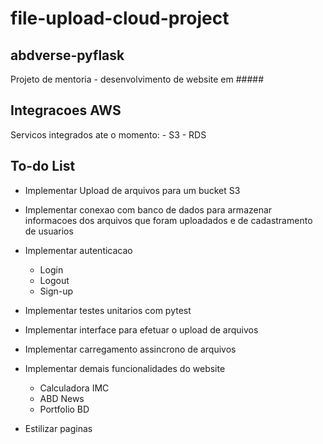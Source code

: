 # file-upload-cloud-project

## abdverse-pyflask

Projeto de mentoria - desenvolvimento de website em #####

## Integracoes AWS

  Servicos integrados ate o momento:
    - S3
    - RDS 

## To-do List

- Implementar Upload de arquivos para um bucket S3
  
- Implementar conexao com banco de dados para armazenar informacoes dos arquivos que foram uploadados e de cadastramento de usuarios
  
- Implementar autenticacao
  - Login
  - Logout
  - Sign-up

- Implementar testes unitarios com pytest

- Implementar interface para efetuar o upload de arquivos

- Implementar carregamento assincrono de arquivos

- Implementar demais funcionalidades do website
  - Calculadora IMC
  - ABD News
  - Portfolio BD

- Estilizar paginas


